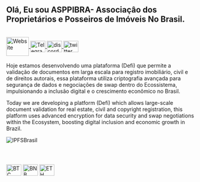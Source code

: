 ## Olá, Eu sou ASPPIBRA- Associaçâo dos Proprietários e Posseiros de Imóveis No Brasil. 
<div style="display: inline_block"><br>

<a class="text-light" href="https://asppibra.com.br/">
<img align="center" alt="Website" height="50" width="60" src="https://user-images.githubusercontent.com/80177249/189126223-20cd8fe6-1ce8-4239-9dfe-c958ba70f937.svg">
</a>
<a class="text-light" href="https://t.me/MGWBR">
<img align="center" alt="Telegram" height="30" width="40" src="https://user-images.githubusercontent.com/80177249/188511853-a40bf29d-11dc-464c-8dc3-260c2f25b74a.svg">
</a> 
<a class="text-light" href="https://discord.gg/dHqkvBYd"> 
<img align="center" alt="discord" height="30" width="40" src="https://user-images.githubusercontent.com/80177249/188511253-cc40defa-1729-42a0-b86d-a5a52755dc83.svg">
</a>
<a class="text-light" href="https://twitter.com/ASPPIBRA_ORG">
<img align="center" alt="twitter" height="30" width="40" src="https://user-images.githubusercontent.com/80177249/188512090-bd3ff1cf-ac59-4bcd-ae56-8034594855f8.svg">
</a>
</div>
<div style="display: inline_block"><br> 
</div>
Hoje estamos desenvolvendo uma plataforma (Defi) que permite a validação de documentos em larga escala para registro imobiliário, civil e de direitos autorais, essa plataforma utiliza criptografia avançada para segurança de dados e negociações de swap dentro do Ecossistema, impulsionando a inclusão digital e o crescimento econômico no Brasil.

Today we are developing a platform (Defi) which allows large-scale document validation for real estate, civil and copyright registration, this platform uses advanced encryption for data security and swap negotiations within the Ecosystem, boosting digital inclusion and economic growth in Brazil.

![IPFSBrasil](https://user-images.githubusercontent.com/80177249/182133620-af61db1e-bab3-4325-99f4-d4da56f517ab.png)
<h1 ></h1>

<div style="display: inline_block"><br>
 <img align="center" alt="BTC" height="30" width="40" src="https://user-images.githubusercontent.com/80177249/180482937-475896ac-4853-470f-80da-dae18bcf7748.svg">
 <img align="center" alt="BNB" height="30" width="40" src="https://user-images.githubusercontent.com/80177249/180481724-2560053f-dcd3-4879-a63f-5801eb373e66.svg">
 <img align="center" alt="ETH" height="30" width="40" src="https://user-images.githubusercontent.com/80177249/180481896-cf45cdde-72f9-4986-8181-9ee64fae126d.svg">
 
</div>





